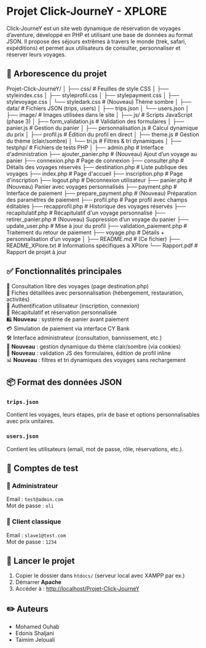 # Projet Click-JourneY - XPLORE

Click-JourneY est un site web dynamique de réservation de voyages d’aventure, développé en PHP et utilisant une base de données au format JSON. Il propose des séjours extrêmes à travers le monde (trek, safari, expéditions) et permet aux utilisateurs de consulter, personnaliser et réserver leurs voyages.

## 📁 Arborescence du projet

Projet-Click-JourneY/
│
├── css/                    # Feuilles de style CSS
│   ├── styleindex.css
│   ├── styleprofil.css
│   ├── stylepayment.css
│   ├── stylevoyage.css
│   └── styledark.css       # (Nouveau) Thème sombre
│
├── data/                   # Fichiers JSON (trips, users)
│   ├── trips.json
│   └── users.json
│
├── image/                  # Images utilisées dans le site
│
├── js/                     # Scripts JavaScript (phase 3)
│   ├── form_validation.js      # Validation des formulaires
│   ├── panier.js               # Gestion du panier
│   ├── personnalisation.js     # Calcul dynamique du prix
│   ├── profil.js               # Édition du profil en direct
│   ├── theme.js                # Gestion du thème (clair/sombre)
│   └── tri.js                  # Filtres & tri dynamiques
│
├── testphp/                # Fichiers de tests PHP
│
├── admin.php               # Interface d'administration
├── ajouter_panier.php      # (Nouveau) Ajout d’un voyage au panier
├── connexion.php           # Page de connexion
├── consulter.php           # Détails des voyages réservés
├── destination.php         # Liste publique des voyages
├── index.php               # Page d'accueil
├── inscription.php         # Page d'inscription
├── logout.php              # Déconnexion utilisateur
├── panier.php              # (Nouveau) Panier avec voyages personnalisés
├── payment.php             # Interface de paiement
├── prepare_payment.php     # (Nouveau) Préparation des paramètres de paiement
├── profil.php              # Page profil avec champs éditables
├── recapprofil.php         # Historique des voyages réservés
├── recapitulatif.php       # Récapitulatif d'un voyage personnalisé
├── retirer_panier.php      # (Nouveau) Suppression d’un voyage du panier
├── update_user.php         # Mise à jour du profil
├── validation_paiement.php # Traitement du retour de paiement
├── voyage.php              # Détails + personnalisation d’un voyage
│
├── README.md               # (Ce fichier)
├── README_XPlore.txt       # Informations spécifiques à XPlore
└── Rapport.pdf             # Rapport de projet à jour

## ✅ Fonctionnalités principales

🔎 Consultation libre des voyages (page destination.php)  
📄 Fiches détaillées avec personnalisation (hébergement, restauration, activités)  
💬 Authentification utilisateur (inscription, connexion)  
🧾 Récapitulatif et réservation personnalisée  
🛍️ **Nouveau** : système de panier avant paiement  
💳 Simulation de paiement via interface CY Bank  
🛠️ Interface administrateur (consultation, bannissement, etc.)  
🎨 **Nouveau** : gestion dynamique du thème clair/sombre (via cookies)  
🧠 **Nouveau** : validation JS des formulaires, édition de profil inline  
📊 **Nouveau** : filtres et tri dynamiques des voyages sans rechargement  

## 📦 Format des données JSON

### `trips.json`
Contient les voyages, leurs étapes, prix de base et options personnalisables avec prix unitaires.

### `users.json`
Contient les utilisateurs (email, mot de passe, rôle, réservations, etc.).

## 👤 Comptes de test

### 🔑 Administrateur  
Email : `test@admin.com`  
Mot de passe : `oli`

### 👥 Client classique  
Email : `slave1@test.com`  
Mot de passe : `1234`

## 🚀 Lancer le projet

1. Copier le dossier dans `htdocs/` (serveur local avec XAMPP par ex.)  
2. Démarrer **Apache**  
3. Accéder à : [http://localhost/Projet-Click-JourneY](http://localhost/Projet-Click-JourneY)

## ✏️ Auteurs

- Mohamed Ouhab  
- Edonis Shaljani  
- Taimim Jelouali


